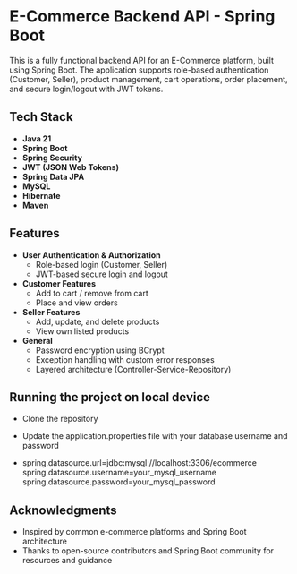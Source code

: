 #  E-Commerce Backend API - Spring Boot
This is a fully functional backend API for an E-Commerce platform, built using Spring Boot. The application supports role-based authentication (Customer, Seller), product management, cart operations, order placement, and secure login/logout with JWT tokens.


##  Tech Stack

- **Java 21**
- **Spring Boot**
- **Spring Security**
- **JWT (JSON Web Tokens)**
- **Spring Data JPA**
- **MySQL**
- **Hibernate**
- **Maven**


##  Features

- **User Authentication & Authorization**
  - Role-based login (Customer, Seller)
  - JWT-based secure login and logout
- **Customer Features**
  - Add to cart / remove from cart
  - Place and view orders
- **Seller Features**
  - Add, update, and delete products
  - View own listed products
- **General**
  - Password encryption using BCrypt
  - Exception handling with custom error responses
  - Layered architecture (Controller-Service-Repository)
 

## Running the project on local device
- Clone the repository
- Update the application.properties file with your database username and password

- spring.datasource.url=jdbc:mysql://localhost:3306/ecommerce
  spring.datasource.username=your_mysql_username
  spring.datasource.password=your_mysql_password


## Acknowledgments

- Inspired by common e-commerce platforms and Spring Boot architecture
- Thanks to open-source contributors and Spring Boot community for resources and guidance



